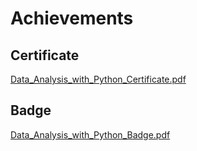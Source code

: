 

# Achievements
## Certificate
[Data_Analysis_with_Python_Certificate.pdf](https://prod-files-secure.s3.us-west-2.amazonaws.com/03e82b26-cccb-4906-bb56-adabcbdc0655/1aa3a050-2338-4a85-85d5-899bad17a31c/Data_Analysis_with_Python_Certificate.pdf?X-Amz-Algorithm=AWS4-HMAC-SHA256&X-Amz-Content-Sha256=UNSIGNED-PAYLOAD&X-Amz-Credential=ASIAZI2LB466YAA4TXME%2F20250201%2Fus-west-2%2Fs3%2Faws4_request&X-Amz-Date=20250201T011216Z&X-Amz-Expires=3600&X-Amz-Security-Token=IQoJb3JpZ2luX2VjEMD%2F%2F%2F%2F%2F%2F%2F%2F%2F%2FwEaCXVzLXdlc3QtMiJIMEYCIQDJaC92xIN33oTVYEmOGmLzolgD0OGhs5ibOBCfGrg2IgIhAOwetr1pobkYBbaak2TR8Cbc%2FtoImF1GW2CTDoH%2FlwVjKogECMn%2F%2F%2F%2F%2F%2F%2F%2F%2F%2FwEQABoMNjM3NDIzMTgzODA1Igwjl6w%2BDbd5VO5F3GUq3AOhfl9xfM%2BULCiUX4vJzxGLSjCWS5EVShWFBgQ4NZ4KCOulETujqcasWqf8CqZkSAIKH%2B1mUH4DQI7vpiU4gLV1T6olH%2FCHzHKECKezpSs5YM0UP9GvlfdfsWH0YfijA7ZUz2YOY%2FBTuOVS8X8Ig9Naq1A5sDn8RAgZ0iPpiN86eLzNVJFOJ0%2F0RkIvmCDkEpj8gHeyUAXzypxd7wQhCifRU3sZz97CXw5aXyjyoSN7cWqPWtSxjvREPcrwlWz2x6XelMJ8zBBJzntBG2wywg4fk0xxtfBV73Vdr9LL9E%2FVhWc05%2BnknbWAlg%2BJxQA7UT6T8soT9TRt48O96K5vI2pezW123STjAbswstKsbrbw0YwlRIXT4zWyzjKTrFtNwgOGTYxvBt8II8LgPZgDVHE%2BSkF1%2FJSdxd6BPi0j33%2BeKtUYZgQgaziGUAkgRzgvLRR9McPjR3MqgUNaqJcCxtxa9C7MX%2BxqtG6BrNW5s1XCPXPwCfHVSKbIL%2FyZIAqQ%2FU9j16YTS8U%2B40R8S8hpmLTLsOWubuC3la8FDe1FMfcWT4s4ui2YomUDrtiL3K8A2Lv4keRsvfvc0w3B1zgbNv8X91NLVU89hT7uNfZ6VxTdXEWV%2BOT5%2BLA%2BJZgVcDCbzfW8BjqkAaVdEPP34fUZ4uCsJe4Cy9fUbQ5vWTIz1icqFJA1eaEe0EemAAu4K%2BmCW4Es9RHiNYiYvQ7Ipu8zDMCm49YDtMX4x%2B2QYjdzGmmkbmwID%2Buey3hciJvFgh8vesMuzk%2BFUQ5lnDnHfHRHZcE4a5DDaGLOjIiJ8lvRJTEFsJHITs%2BVu0v4dbC0F6nfu6oHfnUtT1xCk7YQNR1CKB%2B%2FsP2F9QC5Uj5d&X-Amz-Signature=18351e42f66247e4537d005ccac4e3363febf029c64ed36234166cb2a6d092db&X-Amz-SignedHeaders=host&x-id=GetObject)
## Badge
[Data_Analysis_with_Python_Badge.pdf](https://prod-files-secure.s3.us-west-2.amazonaws.com/03e82b26-cccb-4906-bb56-adabcbdc0655/4fa9bcf8-b584-40dd-8775-c0bfadf6a6f0/Data_Analysis_with_Python_Badge.pdf?X-Amz-Algorithm=AWS4-HMAC-SHA256&X-Amz-Content-Sha256=UNSIGNED-PAYLOAD&X-Amz-Credential=ASIAZI2LB466YAA4TXME%2F20250201%2Fus-west-2%2Fs3%2Faws4_request&X-Amz-Date=20250201T011216Z&X-Amz-Expires=3600&X-Amz-Security-Token=IQoJb3JpZ2luX2VjEMD%2F%2F%2F%2F%2F%2F%2F%2F%2F%2FwEaCXVzLXdlc3QtMiJIMEYCIQDJaC92xIN33oTVYEmOGmLzolgD0OGhs5ibOBCfGrg2IgIhAOwetr1pobkYBbaak2TR8Cbc%2FtoImF1GW2CTDoH%2FlwVjKogECMn%2F%2F%2F%2F%2F%2F%2F%2F%2F%2FwEQABoMNjM3NDIzMTgzODA1Igwjl6w%2BDbd5VO5F3GUq3AOhfl9xfM%2BULCiUX4vJzxGLSjCWS5EVShWFBgQ4NZ4KCOulETujqcasWqf8CqZkSAIKH%2B1mUH4DQI7vpiU4gLV1T6olH%2FCHzHKECKezpSs5YM0UP9GvlfdfsWH0YfijA7ZUz2YOY%2FBTuOVS8X8Ig9Naq1A5sDn8RAgZ0iPpiN86eLzNVJFOJ0%2F0RkIvmCDkEpj8gHeyUAXzypxd7wQhCifRU3sZz97CXw5aXyjyoSN7cWqPWtSxjvREPcrwlWz2x6XelMJ8zBBJzntBG2wywg4fk0xxtfBV73Vdr9LL9E%2FVhWc05%2BnknbWAlg%2BJxQA7UT6T8soT9TRt48O96K5vI2pezW123STjAbswstKsbrbw0YwlRIXT4zWyzjKTrFtNwgOGTYxvBt8II8LgPZgDVHE%2BSkF1%2FJSdxd6BPi0j33%2BeKtUYZgQgaziGUAkgRzgvLRR9McPjR3MqgUNaqJcCxtxa9C7MX%2BxqtG6BrNW5s1XCPXPwCfHVSKbIL%2FyZIAqQ%2FU9j16YTS8U%2B40R8S8hpmLTLsOWubuC3la8FDe1FMfcWT4s4ui2YomUDrtiL3K8A2Lv4keRsvfvc0w3B1zgbNv8X91NLVU89hT7uNfZ6VxTdXEWV%2BOT5%2BLA%2BJZgVcDCbzfW8BjqkAaVdEPP34fUZ4uCsJe4Cy9fUbQ5vWTIz1icqFJA1eaEe0EemAAu4K%2BmCW4Es9RHiNYiYvQ7Ipu8zDMCm49YDtMX4x%2B2QYjdzGmmkbmwID%2Buey3hciJvFgh8vesMuzk%2BFUQ5lnDnHfHRHZcE4a5DDaGLOjIiJ8lvRJTEFsJHITs%2BVu0v4dbC0F6nfu6oHfnUtT1xCk7YQNR1CKB%2B%2FsP2F9QC5Uj5d&X-Amz-Signature=0540489ebaf88796c5525b88d036bf508e481195baec44d207f54a8989745aa8&X-Amz-SignedHeaders=host&x-id=GetObject)
